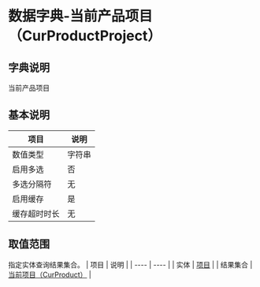 # 数据字典-当前产品项目（CurProductProject）
## 字典说明
当前产品项目

## 基本说明
| 项目 | 说明 |
| ---- | ---- |
| 数值类型 | 字符串 |
| 启用多选 | 否 |
| 多选分隔符 | 无 |
| 启用缓存 | 是 |
| 缓存超时时长 | 无 |

## 取值范围
指定实体查询结果集合。
| 项目 | 说明 |
| ---- | ---- |
| 实体 | [项目](../module/zentao/Project) |
| 结果集合 | [当前项目（CurProduct）]() |

